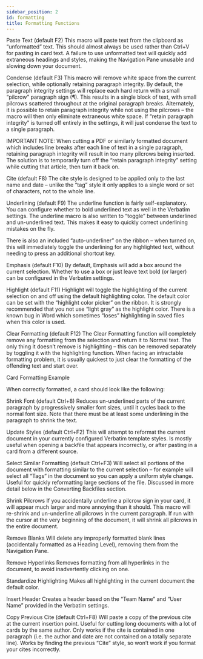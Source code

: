 ```yaml
---
sidebar_position: 2
id: formatting
title: Formatting Functions
---
```


Paste Text (default F2)
This macro will paste text from the clipboard as “unformatted” text. This should almost always be used rather than Ctrl+V for pasting in card text. A failure to use unformatted text will quickly add extraneous headings and styles, making the Navigation Pane unusable and slowing down your document.

Condense (default F3)
This macro will remove white space from the current selection, while optionally retaining paragraph integrity. By default, the paragraph integrity settings will replace each hard return with a small “pilcrow” paragraph sign (¶). This results in a single block of text, with small pilcrows scattered throughout at the original paragraph breaks. Alternately, it is possible to retain paragraph integrity while not using the pilcrows – the macro will then only eliminate extraneous white space. If “retain paragraph integrity” is turned off entirely in the settings, it will just condense the text to a single paragraph.

IMPORTANT NOTE: When cutting a PDF or similarly formatted document which includes line breaks after each line of text in a single paragraph, retaining paragraph integrity will result in too many pilcrows being inserted. The solution is to temporarily turn off the “retain paragraph integrity” setting while cutting that article, then turn it back on.

Cite (default F8)
The cite style is designed to be applied only to the last name and date – unlike the “tag” style it only applies to a single word or set of characters, not to the whole line.

Underlining (default F9)
The underline function is fairly self-explanatory. You can configure whether to bold underlined text as well in the Verbatim settings. The underline macro is also written to “toggle” between underlined and un-underlined text. This makes it easy to quickly correct underlining mistakes on the fly.

There is also an included “auto-underliner” on the ribbon – when turned on, this will immediately toggle the underlining for any highlighted text, without needing to press an additional shortcut key.

Emphasis (default F10)
By default, Emphasis will add a box around the current selection. Whether to use a box or just leave text bold (or larger) can be configured in the Verbatim settings.

Highlight (default F11)
Highlight will toggle the highlighting of the current selection on and off using the default highlighting color. The default color can be set with the “highlight color picker” on the ribbon. It is strongly recommended that you not use “light gray” as the highlight color. There is a known bug in Word which sometimes “loses” highlighting in saved files when this color is used.

Clear Formatting (default F12)
The Clear Formatting function will completely remove any formatting from the selection and return it to Normal text. The only thing it doesn’t remove is highlighting – this can be removed separately by toggling it with the highlighting function. When facing an intractable formatting problem, it is usually quickest to just clear the formatting of the offending text and start over.

Card Formatting Example

When correctly formatted, a card should look like the following:


Shrink Font (default Ctrl+8)
Reduces un-underlined parts of the current paragraph by progressively smaller font sizes, until it cycles back to the normal font size. Note that there must be at least some underlining in the paragraph to shrink the text.

Update Styles (default Ctrl+F2)
This will attempt to reformat the current document in your currently configured Verbatim template styles. Is mostly useful when opening a backfile that appears incorrectly, or after pasting in a card from a different source.

Select Similar Formatting (default Ctrl+F3)
Will select all portions of the document with formatting similar to the current selection – for example will select all “Tags” in the document so you can apply a uniform style change. Useful for quickly reformatting large sections of the file. Discussed in more detail below in the Converting Backfiles section.

Shrink Pilcrows
If you accidentally underline a pilcrow sign in your card, it will appear much larger and more annoying than it should. This macro will re-shrink and un-underline all pilcrows in the current paragraph. If run with the cursor at the very beginning of the document, it will shrink all pilcrows in the entire document.

Remove Blanks
Will delete any improperly formatted blank lines (accidentally formatted as a Heading Level), removing them from the Navigation Pane.

Remove Hyperlinks
Removes formatting from all hyperlinks in the document, to avoid inadvertently clicking on one.

Standardize Highlighting
Makes all highlighting in the current document the default color.

Insert Header
Creates a header based on the “Team Name” and “User Name” provided in the Verbatim settings.

Copy Previous Cite (default Ctrl+F8)
Will paste a copy of the previous cite at the current insertion point. Useful for cutting long documents with a lot of cards by the same author. Only works if the cite is contained in one paragraph (i.e. the author and date are not contained on a totally separate line). Works by finding the previous “Cite” style, so won’t work if you format your cites incorrectly.
